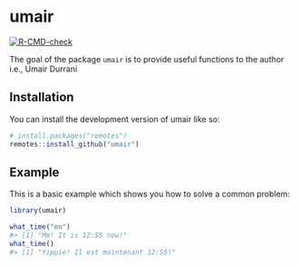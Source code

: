 
<!-- README.md is generated from README.Rmd. Please edit that file -->

# umair

<!-- badges: start -->

[![R-CMD-check](https://github.com/durraniu/umair/workflows/R-CMD-check/badge.svg)](https://github.com/durraniu/umair/actions)
<!-- badges: end -->

The goal of the package `umair` is to provide useful functions to the
author i.e., Umair Durrani

## Installation

You can install the development version of umair like so:

``` r
# install.packages("remotes")
remotes::install_github("umair")
```

## Example

This is a basic example which shows you how to solve a common problem:

``` r
library(umair)

what_time("en")
#> [1] "Mm! It is 12:55 now!"
what_time()
#> [1] "Yippie! Il est maintenant 12:55!"
```
